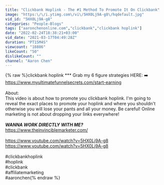 ```yaml
---
title: "Clickbank Hoplink - The #1 Method To Promote It On Clickbank"
image: "https:\/\/i.ytimg.com\/vi\/5HX0Lj9A-g8\/hqdefault.jpg"
vid_id: "5HX0Lj9A-g8"
categories: "People-Blogs"
tags: ["aaronchenonline.com","clickbank","clickbank hoplink"]
date: "2022-02-24T18:38:21+03:00"
vid_date: "2021-03-17T04:49:28Z"
duration: "PT15M4S"
viewcount: "18886"
likeCount: "50"
dislikeCount: ""
channel: "Aaron Chen"
---
```

{% raw %}clickbank hoplink *** Grab my 6 figure strategies HERE: ➡️  <a rel="nofollow" target="blank" href="https://www.myultimatefunnelsecrets.com/start-earning">https://www.myultimatefunnelsecrets.com/start-earning</a><br /><br />About:<br />This video is about how to promote you clickbank hoplink. I'm going to reveal the exact places to promote your hoplink and where you shouldn't otherwise you will lose your pants and all your money. Be careful! Online marketing is not about dropping your links everywhere!<br /><br />***WANNA WORK DIRECTLY WITH ME?***<br /><a rel="nofollow" target="blank" href="https://www.theinvinciblemarketer.com/">https://www.theinvinciblemarketer.com/</a><br /><br /><a rel="nofollow" target="blank" href="https://www.youtube.com/watch?v=5HX0Lj9A-g8">https://www.youtube.com/watch?v=5HX0Lj9A-g8</a><br /><a rel="nofollow" target="blank" href="https://www.youtube.com/watch?v=5HX0Lj9A-g8">https://www.youtube.com/watch?v=5HX0Lj9A-g8</a><br /><br />#clickbankhoplink<br />#hoplink<br />#clickbank<br />#affiliatemarketing<br />#aaronchen{% endraw %}
